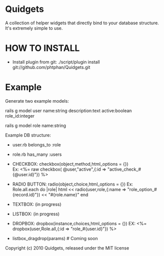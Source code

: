 Quidgets
========

A collection of helper widgets that directly bind to your database structure.
It's extremely simple to use.

HOW TO INSTALL
==============

* Install plugin from git:
    ./script/plugin install git://github.com/phtphan/Quidgets.git

Example
=======

  Generate two example models:

  rails g model user name:string description:text active:boolean role_id:integer
  
  rails g model role name:string

  Example DB structure:

  + user.rb
      belongs_to :role
    
  + role.rb
      has_many :users
  


* CHECKBOX: checkbox(object,method,html_options = {})   
    Ex: <%= raw checkbox( @user,"active",{:id => "active_check_#{@user.id}"}) %>

          
* RADIO BUTTON: radio(object,choice,html_options = {})
    Ex:    
     Role.all.each do |role|
      html << radio(user,role,{:name => "role_option_#{record.id}"}) << "#{role.name}" 
     end
      
* TEXTBOX: (in progress)


    
* LISTBOX: (in progress)
    
* DROPBOX: dropbox(instance,choices,html_options = {})
    EX: <%= dropbox(user,Role.all,{:id => "role_#{user.id}"}) %>

    
* listbox_dragdrop(params) # Coming soon


Copyright (c) 2010 Quidgets, released under the MIT license
